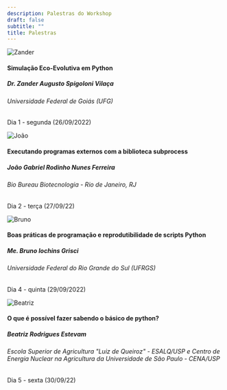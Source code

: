 ```yaml
---
description: Palestras do Workshop
draft: false
subtitle: ""
title: Palestras
---
```


<div class="card-columns">
<div class="card">
  <img class="card-img-top" src="/images/palestras/zander.jpeg" alt="Zander">
  <div class="card-body">
    <h4 class="card-title">Simulação Eco-Evolutiva em Python</h4>
    <h5>Dr. Zander Augusto Spigoloni Vilaça</h5>
    <h6 class="card-title mb-2 text-muted">Universidade Federal de Goiás (UFG)</h6>
     <p class="card-text"><i class="fas fa-calendar" ></i> Dia 1 - segunda (26/09/2022) <br>
     <a href="http://lattes.cnpq.br/7067487299455416" class="card-link"><i class="ai ai-lattes ai-2x" ></i></a>
     <a href="https://orcid.org/0000-0002-4949-1096" class="card-link"><i class="ai ai-orcid ai-2x" ></i></a></p>
   </div>
</div>

<div class="card">
  <img class="card-img-top" src="/images/palestras/joao.jpg" alt="João">
  <div class="card-body">
    <h4 class="card-title">Executando programas externos com a biblioteca subprocess</h4>
    <h5>João Gabriel Rodinho Nunes Ferreira</h5>
    <h6 class="card-title mb-2 text-muted">Bio Bureau Biotecnologia - Rio de Janeiro, RJ</h6>
     <p class="card-text"><i class="fas fa-calendar" ></i> Dia 2 - terça (27/09/22) <br>
     <a href="http://lattes.cnpq.br/6599020545921081" class="card-link"><i class="ai ai-lattes ai-2x" ></i></a>
     <a href="https://twitter.com/FerreiranunesJ" class="card-link"><i class="fab fa-twitter fa-2x" ></i></a>
     <a href="https://instagram.com/jgnunes" class="card-link"><i class="fab fa-instagram fa-2x"></i> </a></p>
   </div>
</div>
</div>

<div class="card-columns">
<div class="card">
  <img class="card-img-top" src="/images/palestras/bruno1.jpg" alt="Bruno">
  <div class="card-body">
    <h4 class="card-title">Boas práticas de programação e reprodutibilidade de scripts Python</h4>
    <h5>Me. Bruno Iochins Grisci</h5>
    <h6 class="card-title mb-2 text-muted">Universidade Federal do Rio Grande do Sul (UFRGS)</h6>
     <p class="card-text"><i class="fas fa-calendar" ></i> Dia 4 - quinta (29/09/2022)<br>
     <a href="https://brunogrisci.github.io/" class="card-link"><i class="fas fa-link fa-2x" ></i></a>
     <a href="https://twitter.com/BrunoGrisci" class="card-link"><i class="fab fa-twitter fa-2x" ></i></a>
     <a href="https://instagram.com/bigrisci" class="card-link"><i class="fab fa-instagram fa-2x"></i> </a></p>
   </div>
</div>

<div class="card">
  <img class="card-img-top" src="/images/palestras/beatriz.png" alt="Beatriz">
  <div class="card-body">
    <h4 class="card-title">O que é possível fazer sabendo o básico de python?</h4>
    <h5>Beatriz Rodrigues Estevam</h5>
    <h6 class="card-title mb-2 text-muted">Escola Superior de Agricultura "Luiz de Queiroz" - ESALQ/USP e Centro de Energia Nuclear na Agricultura da Universidade de São Paulo - CENA/USP</h6>
     <p class="card-text"><i class="fas fa-calendar" ></i> Dia 5 - sexta (30/09/22) <br>
     <a href="https://twitter.com/BiaREstevam" class="card-link"><i class="fab fa-twitter fa-2x" ></i></a>
     <a href="https://instagram.com/bia_r.e" class="card-link"><i class="fab fa-instagram fa-2x"></i> </a></p>
   </div>
</div>

 
</div>